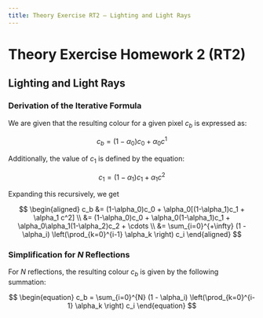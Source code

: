 ```yaml
---
title: Theory Exercise RT2 – Lighting and Light Rays
---
```


# Theory Exercise Homework 2 (RT2)

## Lighting and Light Rays

### Derivation of the Iterative Formula

We are given that the resulting colour for a given pixel $c_b$ is expressed as:

$$
\begin{equation}
c_b = (1-\alpha_0)c_0 + \alpha_0 c^1
\end{equation}
$$

Additionally, the value of $c_1$ is defined by the equation:

$$
\begin{equation}
c_1 = (1-\alpha_1)c_1 + \alpha_1 c^2
\end{equation}
$$

Expanding this recursively, we get

$$
\begin{aligned}
    c_b &= (1-\alpha_0)c_0 + \alpha_0[(1-\alpha_1)c_1 + \alpha_1 c^2] \\
        &= (1-\alpha_0)c_0 + \alpha_0(1-\alpha_1)c_1 + \alpha_0\alpha_1(1-\alpha_2)c_2 + \cdots \\
        &= \sum_{i=0}^{+\infty} (1 - \alpha_i) \left(\prod_{k=0}^{i-1} \alpha_k \right) c_i
\end{aligned}
$$




### Simplification for $N$ Reflections

For $N$ reflections, the resulting colour $c_b$ is given by the following summation:

$$
\begin{equation}
    c_b = \sum_{i=0}^{N} (1 - \alpha_i) \left(\prod_{k=0}^{i-1} \alpha_k \right) c_i
\end{equation}
$$
